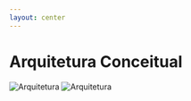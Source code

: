```yaml
---
layout: center
---
```


<h1 class="font-300 text-center">Arquitetura Conceitual</h1>

<img src="/media/diagrams/img.png" alt="Arquitetura" class="light-image">

<img src="/media/diagrams/img.png" alt="Arquitetura" class="dark-image">

<arrow v-click="1" x1="150" y1="500" x2="130" y2="400" class="text-beapt" width="3" arrowSize="1" />
<arrow v-click="2" x1="150" y1="500" x2="260" y2="390" class="text-beapt" width="3" arrowSize="1" />
<arrow v-click="3" x1="150" y1="500" x2="360" y2="400" class="text-beapt" width="3" arrowSize="1" />
<arrow v-click="4" x1="150" y1="500" x2="560" y2="380" class="text-beapt" width="3" arrowSize="1" />

